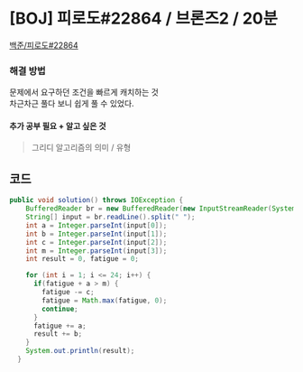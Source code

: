 # [BOJ] 피로도#22864 / 브론즈2 / 20분

[백준/피로도#22864](https://www.acmicpc.net/problem/22864)

### 해결 방법

문제에서 요구하던 조건을 빠르게 캐치하는 것<br>
차근차근 풀다 보니 쉽게 풀 수 있었다.

#### 추가 공부 필요 + 알고 싶은 것

> 그리디 알고리즘의 의미 / 유형

## 코드

```java
public void solution() throws IOException {
    BufferedReader br = new BufferedReader(new InputStreamReader(System.in));
    String[] input = br.readLine().split(" ");
    int a = Integer.parseInt(input[0]);
    int b = Integer.parseInt(input[1]);
    int c = Integer.parseInt(input[2]);
    int m = Integer.parseInt(input[3]);
    int result = 0, fatigue = 0;

    for (int i = 1; i <= 24; i++) {
      if(fatigue + a > m) {
        fatigue -= c;
        fatigue = Math.max(fatigue, 0);
        continue;
      }
      fatigue += a;
      result += b;
    }
    System.out.println(result);
  }

```
